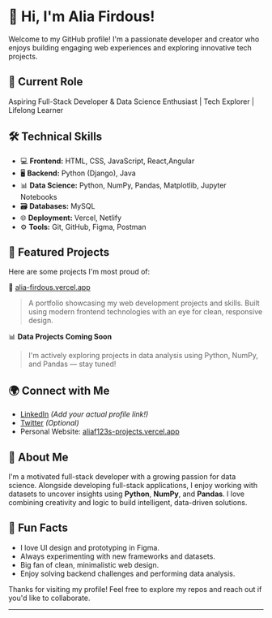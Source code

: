 # 👋 Hi, I'm Alia Firdous!

Welcome to my GitHub profile! I'm a passionate developer and creator who enjoys building engaging web experiences and exploring innovative tech projects.

## 💼 Current Role
Aspiring Full-Stack Developer & Data Science Enthusiast | Tech Explorer | Lifelong Learner

## 🛠️ Technical Skills
- 💻 **Frontend:** HTML, CSS, JavaScript, React,Angular
- 🖥️ **Backend:** Python (Django), Java
- 📊 **Data Science:** Python, NumPy, Pandas, Matplotlib, Jupyter Notebooks
- 🗃️ **Databases:** MySQL
- 🌐 **Deployment:** Vercel, Netlify
- ⚙️ **Tools:** Git, GitHub, Figma, Postman

## 🌟 Featured Projects
Here are some projects I'm most proud of:

🔗 [alia-firdous.vercel.app](https://vercel.com/aliaf123s-projects/alia-firdous)  
> A portfolio showcasing my web development projects and skills. Built using modern frontend technologies with an eye for clean, responsive design.

📊 **Data Projects Coming Soon**  
> I'm actively exploring projects in data analysis using Python, NumPy, and Pandas — stay tuned!

## 🌍 Connect with Me
- [LinkedIn](https://linkedin.com) *(Add your actual profile link!)*
- [Twitter](https://twitter.com) *(Optional)*
- Personal Website: [aliaf123s-projects.vercel.app](https://vercel.com/aliaf123s-projects/alia-firdous)

## 📖 About Me
I'm a motivated full-stack developer with a growing passion for data science. Alongside developing full-stack applications, I enjoy working with datasets to uncover insights using **Python**, **NumPy**, and **Pandas**. I love combining creativity and logic to build intelligent, data-driven solutions.

## 🎉 Fun Facts
- I love UI design and prototyping in Figma.
- Always experimenting with new frameworks and datasets.
- Big fan of clean, minimalistic web design.
- Enjoy solving backend challenges and performing data analysis.

Thanks for visiting my profile! Feel free to explore my repos and reach out if you'd like to collaborate.

---
